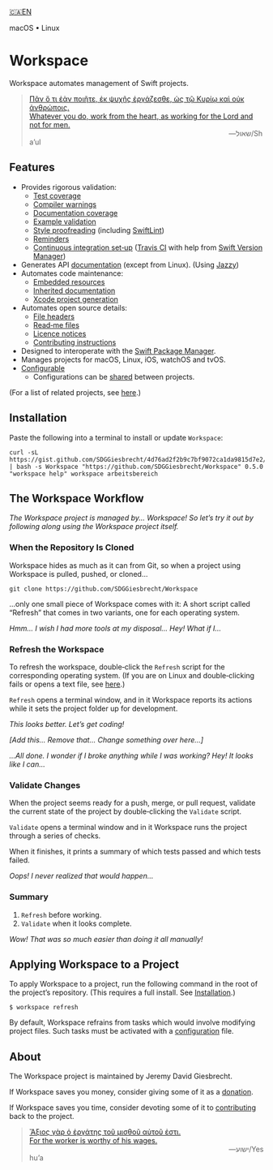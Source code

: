 <!--
 🇨🇦EN Read Me.md

 This source file is part of the Workspace open source project.
 https://github.com/SDGGiesbrecht/Workspace#workspace

 Copyright ©2017–2018 Jeremy David Giesbrecht and the Workspace project contributors.

 Soli Deo gloria.

 Licensed under the Apache Licence, Version 2.0.
 See http://www.apache.org/licenses/LICENSE-2.0 for licence information.
 -->

[🇨🇦EN](🇨🇦EN%20Read%20Me.md) <!--Skip in Jazzy-->

macOS • Linux

# Workspace

Workspace automates management of Swift projects.

> [Πᾶν ὅ τι ἐὰν ποιῆτε, ἐκ ψυχῆς ἐργάζεσθε, ὡς τῷ Κυρίῳ καὶ οὐκ ἀνθρώποις.<br>Whatever you do, work from the heart, as working for the Lord and not for men.](https://www.biblegateway.com/passage/?search=Colossians+3&version=SBLGNT;NIV)<br>&nbsp;&nbsp;&nbsp;&nbsp;&nbsp;&nbsp;&nbsp;&nbsp;&nbsp;&nbsp;&nbsp;&nbsp;&nbsp;&nbsp;&nbsp;&nbsp;&nbsp;&nbsp;&nbsp;&nbsp;&nbsp;&nbsp;&nbsp;&nbsp;&nbsp;&nbsp;&nbsp;&nbsp;&nbsp;&nbsp;&nbsp;&nbsp;&nbsp;&nbsp;&nbsp;&nbsp;&nbsp;&nbsp;&nbsp;&nbsp;&nbsp;&nbsp;&nbsp;&nbsp;&nbsp;&nbsp;&nbsp;&nbsp;&nbsp;&nbsp;&nbsp;&nbsp;&nbsp;&nbsp;&nbsp;&nbsp;&nbsp;&nbsp;&nbsp;&nbsp;&nbsp;&nbsp;&nbsp;&nbsp;&nbsp;&nbsp;&nbsp;&nbsp;&nbsp;&nbsp;&nbsp;&nbsp;&nbsp;&nbsp;&nbsp;&nbsp;&nbsp;&nbsp;&nbsp;&nbsp;&nbsp;&nbsp;&nbsp;&nbsp;&nbsp;&nbsp;&nbsp;&nbsp;&nbsp;&nbsp;&nbsp;&nbsp;&nbsp;&nbsp;&nbsp;&nbsp;&nbsp;&nbsp;&nbsp;&nbsp;―‎שאול/Shaʼul

## Features

- Provides rigorous validation:
  - [Test coverage](Code%20Coverage.md)
  - [Compiler warnings](Compiler%20Warnings.md)
  - [Documentation coverage](Documentation%20Generation.md#enforcement)
  - [Example validation](Examples.md)
  - [Style proofreading](Proofreading.md) (including [SwiftLint](https://github.com/realm/SwiftLint))
  - [Reminders](Manual%20Warnings.md)
  - [Continuous integration set‐up](Continuous%20Integration.md) ([Travis CI](https://travis-ci.org) with help from [Swift Version Manager](https://github.com/kylef/swiftenv))
- Generates API [documentation](Documentation%20Generation.md) (except from Linux). (Using [Jazzy](https://github.com/realm/jazzy))
- Automates code maintenance:
  - [Embedded resources](Resources.md)
  - [Inherited documentation](Documentation%20Inheritance.md)
  - [Xcode project generation](Xcode.md)
- Automates open source details:
  - [File headers](File%20Headers.md)
  - [Read‐me files](Read‐Me.md)
  - [Licence notices](Licence.md)
  - [Contributing instructions](Contributing%20Instructions.md)
- Designed to interoperate with the [Swift Package Manager](https://swift.org/package-manager/).
- Manages projects for macOS, Linux, iOS, watchOS and tvOS.
- [Configurable](Configuring%20Workspace.md)
  -  Configurations can be [shared](Configuring%20Workspace.md#sharing-configurations-between-projects) between projects.

(For a list of related projects, see [here](🇨🇦EN%20Related%20Projects.md).) <!--Skip in Jazzy-->

## Installation

Paste the following into a terminal to install or update `Workspace`:

```shell
curl -sL https://gist.github.com/SDGGiesbrecht/4d76ad2f2b9c7bf9072ca1da9815d7e2/raw/update.sh | bash -s Workspace "https://github.com/SDGGiesbrecht/Workspace" 0.5.0 "workspace help" workspace arbeitsbereich
```

## The Workspace Workflow

*The Workspace project is managed by... Workspace! So let’s try it out by following along using the Workspace project itself.*

### When the Repository Is Cloned

Workspace hides as much as it can from Git, so when a project using Workspace is pulled, pushed, or cloned...

```shell
git clone https://github.com/SDGGiesbrecht/Workspace
```

...only one small piece of Workspace comes with it: A short script called “Refresh” that comes in two variants, one for each operating system.

*Hmm... I wish I had more tools at my disposal... Hey! What if I...*

### Refresh the Workspace

To refresh the workspace, double‐click the `Refresh` script for the corresponding operating system. (If you are on Linux and double‐clicking fails or opens a text file, see [here](Linux%20Notes.md#doubleclicking-scripts).)

`Refresh` opens a terminal window, and in it Workspace reports its actions while it sets the project folder up for development.

*This looks better. Let’s get coding!*

*[Add this... Remove that... Change something over here...]*

*...All done. I wonder if I broke anything while I was working? Hey! It looks like I can...*

### Validate Changes

When the project seems ready for a push, merge, or pull request, validate the current state of the project by double‐clicking the `Validate` script.

`Validate` opens a terminal window and in it Workspace runs the project through a series of checks.

When it finishes, it prints a summary of which tests passed and which tests failed.

*Oops! I never realized that would happen...*

### Summary

1. `Refresh` before working.
2. `Validate` when it looks complete.

*Wow! That was so much easier than doing it all manually!*

## Applying Workspace to a Project

To apply Workspace to a project, run the following command in the root of the project’s repository. (This requires a full install. See [Installation](#installation).)

```shell
$ workspace refresh
```

By default, Workspace refrains from tasks which would involve modifying project files. Such tasks must be activated with a [configuration](Configuring%20Workspace.md) file.

## About

The Workspace project is maintained by Jeremy David Giesbrecht.

If Workspace saves you money, consider giving some of it as a [donation](https://paypal.me/JeremyGiesbrecht).

If Workspace saves you time, consider devoting some of it to [contributing](https://github.com/SDGGiesbrecht/Workspace) back to the project.

> [Ἄξιος γὰρ ὁ ἐργάτης τοῦ μισθοῦ αὐτοῦ ἐστι.<br>For the worker is worthy of his wages.](https://www.biblegateway.com/passage/?search=Luke+10&version=SBLGNT;NIV)<br>&nbsp;&nbsp;&nbsp;&nbsp;&nbsp;&nbsp;&nbsp;&nbsp;&nbsp;&nbsp;&nbsp;&nbsp;&nbsp;&nbsp;&nbsp;&nbsp;&nbsp;&nbsp;&nbsp;&nbsp;&nbsp;&nbsp;&nbsp;&nbsp;&nbsp;&nbsp;&nbsp;&nbsp;&nbsp;&nbsp;&nbsp;&nbsp;&nbsp;&nbsp;&nbsp;&nbsp;&nbsp;&nbsp;&nbsp;&nbsp;&nbsp;&nbsp;&nbsp;&nbsp;&nbsp;&nbsp;&nbsp;&nbsp;&nbsp;&nbsp;&nbsp;&nbsp;&nbsp;&nbsp;&nbsp;&nbsp;&nbsp;&nbsp;&nbsp;&nbsp;&nbsp;&nbsp;&nbsp;&nbsp;&nbsp;&nbsp;&nbsp;&nbsp;&nbsp;&nbsp;&nbsp;&nbsp;&nbsp;&nbsp;&nbsp;&nbsp;&nbsp;&nbsp;&nbsp;&nbsp;&nbsp;&nbsp;&nbsp;&nbsp;&nbsp;&nbsp;&nbsp;&nbsp;&nbsp;&nbsp;&nbsp;&nbsp;&nbsp;&nbsp;&nbsp;&nbsp;&nbsp;&nbsp;&nbsp;&nbsp;―‎ישוע/Yeshuʼa
